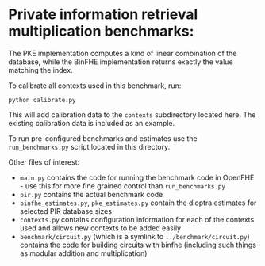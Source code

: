 # Private information retrieval multiplication benchmarks:

The PKE implementation computes a kind of linear combination of the database, while the BinFHE implementation returns exactly the value
matching the index.

To calibrate all contexts used in this benchmark, run:

```
python calibrate.py
```

This will add calibration data to the `contexts` subdirectory located here.  The existing calibration data is included as an example.

To run pre-configured benchmarks and estimates use the `run_benchmarks.py` script located in this directory.

Other files of interest:

- `main.py` contains the code for running the benchmark code in OpenFHE - use this for more fine grained control than `run_benchmarks.py`
- `pir.py` contains the actual benchmark code
- `binfhe_estimates.py`, `pke_estimates.py` contain the dioptra estimates for selected PIR database sizes
- `contexts.py` contains configuration information for each of the contexts used and allows new contexts to be added easily
- `benchmark/circuit.py` (which is a symlink to `../benchmark/circuit.py`) contains the code for building circuits with binfhe (including such things as modular addition and multiplication)




